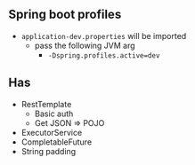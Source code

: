 ## Spring boot profiles

  - `application-dev.properties` will be imported
	  - pass the following JVM arg 
	    - `-Dspring.profiles.active=dev`

## Has
  -  RestTemplate
	   - Basic auth
	   - Get JSON => POJO
 - ExecutorService
 - CompletableFuture
 - String padding
